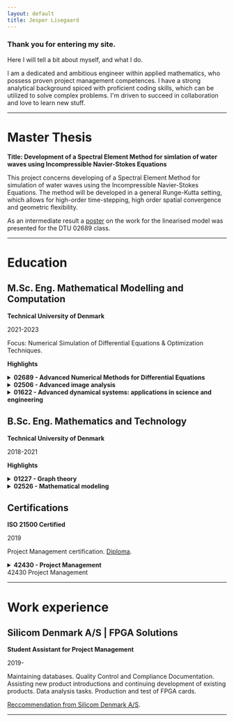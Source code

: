 ```yaml
---
layout: default
title: Jesper Lisegaard
---
```



### Thank you for entering my site. 

Here I will tell a bit about myself, and what I do. 

I am a dedicated and ambitious engineer within applied mathematics, who possess proven project management competences. I have a strong analytical background spiced with proficient coding skills, which can be utilized to solve complex problems. I'm driven to succeed in collaboration and love to learn new stuff. 

* * *

# Master Thesis

**Title: Development of a Spectral Element Method for simlation of water waves using Incompressible Navier-Stokes Equations**

This project concerns developing of a Spectral Element Method for simulation of water waves using the Incompressible Navier-Stokes Equations. The method will be developed in a general Runge-Kutta setting, which allows for high-order time-stepping, high order spatial convergence and geometric flexibility. 

As an intermediate result a [poster](./NSE_Poster_linear.html) on the work for the linearised model was presented for the DTU 02689 class. 

* * *

# Education

## <a>M.Sc. Eng. Mathematical Modelling and Computation<a>

**Technical University of Denmark**

2021-2023
 
Focus: Numerical Simulation of Differential Equations & Optimization Techniques.
 
**Highlights**

<details>
  <summary><strong>02689 - Advanced Numerical Methods for Differential Equations</strong></summary>
  <p> Grade: 12 (A) </p>
  <p> Spectral Methods for solving differential equations and flexible multidomain methods like Discontinuous Galerkin FEM and Spectral Element Methods. Introduced to data-driven Scientific Machine Learning methods. </p>
</details>

<details>
  <summary><strong>02506 - Advanced image analysis</strong></summary>
  <p> Grade: 12 (A) </p>
  <p> Advanced methods and models for analyzing image data, and different applications of these techniques. Conventional methods and Machine Learning/Neural Network-based methods. </p>
</details>

<details>
  <summary><strong>01622 - Advanced dynamical systems: applications in science and engineering</strong></summary>
  <p> Grade: 12 (A) </p>
  <p> Theoretical and practical techniques to analyze simple and complex networked systems and nonlinear oscillations with engineering applications.  The analysis of dynamics characterized by periodic to aperiodic nonlinear oscillations, chaotic dynamics, and stochastic fluctuations. </p>
</details>


<p>  </p>


## <a>B.Sc. Eng. Mathematics and Technology<a>

**Technical University of Denmark**

2018-2021

**Highlights**

<details>
  <summary><strong>01227 - Graph theory</strong></summary>
  <p> Grade: 12 (A) </p>
  <p> Introduction to results and proof techniques in graph theory, in particular in connection with networks algorithms. </p>
</details>

<details>
  <summary><strong>02526 - Mathematical modeling</strong></summary>
  <p> Grade: 12 (A) </p>
  <p> Setting up mathematical models, carry out simulations and calculations on these models, and perform a critical analysis and report the obtained results. </p>
</details>

<p>  </p>

## <a>Certifications <a>

**ISO 21500 Certified**

2019

Project Management certification. [Diploma](./PMdiploma.html).

<details>
  <summary><strong>42430 - Project Management</strong></summary>
  <p> Grade: 12 (A) </p>
  <p> Prepares one for active participattion in projects and critically and appropriately apply project management tools, concepts, models and theories in practice. Opens for  the opportunity to be certified according to the international project management standard (ISO 21500). </p>
</details>
42430	Project Management

* * *

# Work experience

## <a>Silicom Denmark A/S | FPGA Solutions<a>

**Student Assistant for Project Management**

2019-

Maintaining databases. Quality Control and Compliance Documentation. Assisting new product introductions and continuing development of existing products. Data analysis tasks. Production and test of FPGA cards.

[Reccommendation from Silicom Denmark A/S](./Silicom.html).
* * *



<!---
Text can be **bold**, _italic_, or ~~strikethrough~~.

[Link to another page](./another-page.html).

There should be whitespace between paragraphs.

There should be whitespace between paragraphs. We recommend including a README, or a file with information about your project.

# Header 1

This is a normal paragraph following a header. GitHub is a code hosting platform for version control and collaboration. It lets you and others work together on projects from anywhere.

## Header 2

> This is a blockquote following a header.
>
> When something is important enough, you do it even if the odds are not in your favor.

### Header 3

```js
// Javascript code with syntax highlighting.
var fun = function lang(l) {
  dateformat.i18n = require('./lang/' + l)
  return true;
}
```

```ruby
# Ruby code with syntax highlighting
GitHubPages::Dependencies.gems.each do |gem, version|
  s.add_dependency(gem, "= #{version}")
end
```

#### Header 4

*   This is an unordered list following a header.
*   This is an unordered list following a header.
*   This is an unordered list following a header.

##### Header 5

1.  This is an ordered list following a header.
2.  This is an ordered list following a header.
3.  This is an ordered list following a header.

###### Header 6

| head1        | head two          | three |
|:-------------|:------------------|:------|
| ok           | good swedish fish | nice  |
| out of stock | good and plenty   | nice  |
| ok           | good `oreos`      | hmm   |
| ok           | good `zoute` drop | yumm  |

### There's a horizontal rule below this.

* * *

### Here is an unordered list:

*   Item foo
*   Item bar
*   Item baz
*   Item zip

### And an ordered list:

1.  Item one
1.  Item two
1.  Item three
1.  Item four

### And a nested list:

- level 1 item
  - level 2 item
  - level 2 item
    - level 3 item
    - level 3 item
- level 1 item
  - level 2 item
  - level 2 item
  - level 2 item
- level 1 item
  - level 2 item
  - level 2 item
- level 1 item

### Small image

![Octocat](https://github.githubassets.com/images/icons/emoji/octocat.png)

### Large image

![Branching](https://guides.github.com/activities/hello-world/branching.png)


### Definition lists can be used with HTML syntax.

<dl>
<dt>Name</dt>
<dd>Godzilla</dd>
<dt>Born</dt>
<dd>1952</dd>
<dt>Birthplace</dt>
<dd>Japan</dd>
<dt>Color</dt>
<dd>Green</dd>
</dl>

```
Long, single-line code blocks should not wrap. They should horizontally scroll if they are too long. This line should be long enough to demonstrate this.
```

```
The final element.
```
--->

